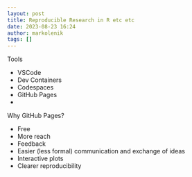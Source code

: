 ```yaml
---
layout: post
title: Reproducible Research in R etc etc
date: 2023-08-23 16:24
author: markolenik
tags: []
---
```


Tools
* VSCode
* Dev Containers
* Codespaces
* GitHub Pages
* 



Why GitHub Pages?
* Free
* More reach
* Feedback
* Easier (less formal) communication and exchange of ideas
* Interactive plots
* Clearer reproducibility